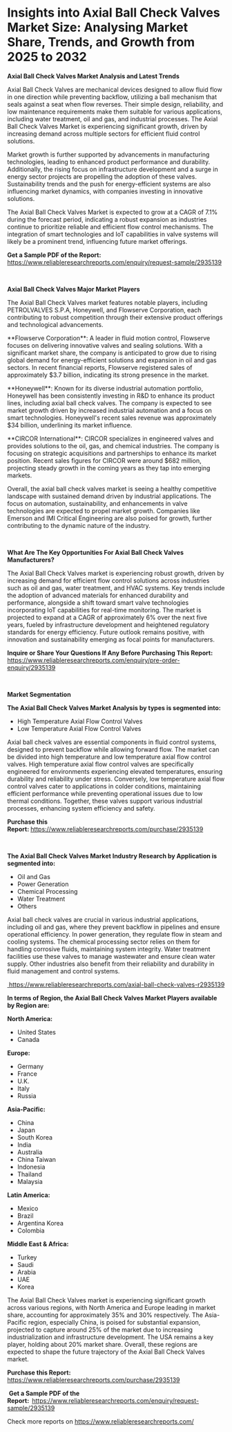 <p><h1>Insights into Axial Ball Check Valves Market Size: Analysing Market Share, Trends, and Growth from 2025 to 2032</h1></p><p><strong>Axial Ball Check Valves Market Analysis and Latest Trends</strong></p>
<p><p>Axial Ball Check Valves are mechanical devices designed to allow fluid flow in one direction while preventing backflow, utilizing a ball mechanism that seals against a seat when flow reverses. Their simple design, reliability, and low maintenance requirements make them suitable for various applications, including water treatment, oil and gas, and industrial processes. The Axial Ball Check Valves Market is experiencing significant growth, driven by increasing demand across multiple sectors for efficient fluid control solutions. </p><p>Market growth is further supported by advancements in manufacturing technologies, leading to enhanced product performance and durability. Additionally, the rising focus on infrastructure development and a surge in energy sector projects are propelling the adoption of these valves. Sustainability trends and the push for energy-efficient systems are also influencing market dynamics, with companies investing in innovative solutions. </p><p>The Axial Ball Check Valves Market is expected to grow at a CAGR of 7.1% during the forecast period, indicating a robust expansion as industries continue to prioritize reliable and efficient flow control mechanisms. The integration of smart technologies and IoT capabilities in valve systems will likely be a prominent trend, influencing future market offerings.</p></p>
<p><strong>Get a Sample PDF of the Report:&nbsp;</strong> <a href="https://www.reliableresearchreports.com/enquiry/request-sample/2935139?utm_campaign=2646&utm_medium=2&utm_source=Github&utm_content=ia&utm_term=14032025&utm_id=axial-ball-check-valves">https://www.reliableresearchreports.com/enquiry/request-sample/2935139</a></p>
<p>&nbsp;</p>
<p><strong>Axial Ball Check Valves Major Market Players</strong></p>
<p><p>The Axial Ball Check Valves market features notable players, including PETROLVALVES S.P.A, Honeywell, and Flowserve Corporation, each contributing to robust competition through their extensive product offerings and technological advancements.</p><p>**Flowserve Corporation**: A leader in fluid motion control, Flowserve focuses on delivering innovative valves and sealing solutions. With a significant market share, the company is anticipated to grow due to rising global demand for energy-efficient solutions and expansion in oil and gas sectors. In recent financial reports, Flowserve registered sales of approximately $3.7 billion, indicating its strong presence in the market.</p><p>**Honeywell**: Known for its diverse industrial automation portfolio, Honeywell has been consistently investing in R&D to enhance its product lines, including axial ball check valves. The company is expected to see market growth driven by increased industrial automation and a focus on smart technologies. Honeywell's recent sales revenue was approximately $34 billion, underlining its market influence.</p><p>**CIRCOR International**: CIRCOR specializes in engineered valves and provides solutions to the oil, gas, and chemical industries. The company is focusing on strategic acquisitions and partnerships to enhance its market position. Recent sales figures for CIRCOR were around $682 million, projecting steady growth in the coming years as they tap into emerging markets.</p><p>Overall, the axial ball check valves market is seeing a healthy competitive landscape with sustained demand driven by industrial applications. The focus on automation, sustainability, and enhancements in valve technologies are expected to propel market growth. Companies like Emerson and IMI Critical Engineering are also poised for growth, further contributing to the dynamic nature of the industry.</p></p>
<p>&nbsp;</p>
<p><strong>What Are The Key Opportunities For Axial Ball Check Valves Manufacturers?</strong></p>
<p><p>The Axial Ball Check Valves market is experiencing robust growth, driven by increasing demand for efficient flow control solutions across industries such as oil and gas, water treatment, and HVAC systems. Key trends include the adoption of advanced materials for enhanced durability and performance, alongside a shift toward smart valve technologies incorporating IoT capabilities for real-time monitoring. The market is projected to expand at a CAGR of approximately 6% over the next five years, fueled by infrastructure development and heightened regulatory standards for energy efficiency. Future outlook remains positive, with innovation and sustainability emerging as focal points for manufacturers.</p></p>
<p><strong>Inquire or Share Your Questions If Any Before Purchasing This Report:</strong> <a href="https://www.reliableresearchreports.com/enquiry/pre-order-enquiry/2935139?utm_campaign=2646&utm_medium=2&utm_source=Github&utm_content=ia&utm_term=14032025&utm_id=axial-ball-check-valves">https://www.reliableresearchreports.com/enquiry/pre-order-enquiry/2935139</a></p>
<p>&nbsp;</p>
<p><strong>Market Segmentation</strong></p>
<p><strong>The Axial Ball Check Valves Market Analysis by types is segmented into:</strong></p>
<p><ul><li>High Temperature Axial Flow Control Valves</li><li>Low Temperature Axial Flow Control Valves</li></ul></p>
<p><p>Axial ball check valves are essential components in fluid control systems, designed to prevent backflow while allowing forward flow. The market can be divided into high temperature and low temperature axial flow control valves. High temperature axial flow control valves are specifically engineered for environments experiencing elevated temperatures, ensuring durability and reliability under stress. Conversely, low temperature axial flow control valves cater to applications in colder conditions, maintaining efficient performance while preventing operational issues due to low thermal conditions. Together, these valves support various industrial processes, enhancing system efficiency and safety.</p></p>
<p><strong>Purchase this Report:&nbsp;</strong><a href="https://www.reliableresearchreports.com/purchase/2935139?utm_campaign=2646&utm_medium=2&utm_source=Github&utm_content=ia&utm_term=14032025&utm_id=axial-ball-check-valves">https://www.reliableresearchreports.com/purchase/2935139</a></p>
<p>&nbsp;</p>
<p><strong>The Axial Ball Check Valves Market Industry Research by Application is segmented into:</strong></p>
<p><ul><li>Oil and Gas</li><li>Power Generation</li><li>Chemical Processing</li><li>Water Treatment</li><li>Others</li></ul></p>
<p><p>Axial ball check valves are crucial in various industrial applications, including oil and gas, where they prevent backflow in pipelines and ensure operational efficiency. In power generation, they regulate flow in steam and cooling systems. The chemical processing sector relies on them for handling corrosive fluids, maintaining system integrity. Water treatment facilities use these valves to manage wastewater and ensure clean water supply. Other industries also benefit from their reliability and durability in fluid management and control systems.</p></p>
<p><a href="https://www.reliableresearchreports.com/axial-ball-check-valves-r2935139?utm_campaign=2646&utm_medium=2&utm_source=Github&utm_content=ia&utm_term=14032025&utm_id=axial-ball-check-valves">&nbsp;https://www.reliableresearchreports.com/axial-ball-check-valves-r2935139</a></p>
<p><strong>In terms of Region, the Axial Ball Check Valves Market Players available by Region are:</strong></p>
<p>
    <p> <strong> North America: </strong>
        <ul>
            <li>United States</li>
            <li>Canada</li>
        </ul>
        </p> 
    <p> <strong> Europe: </strong>
        <ul>
            <li>Germany</li>
            <li>France</li>
            <li>U.K.</li>
            <li>Italy</li>
            <li>Russia</li>
        </ul>
        </p> 
    <p> <strong> Asia-Pacific: </strong>
        <ul>
            <li>China</li>
            <li>Japan</li>
            <li>South Korea</li>
            <li>India</li>
            <li>Australia</li>
            <li>China Taiwan</li>
            <li>Indonesia</li>
            <li>Thailand</li>
            <li>Malaysia</li>
        </ul>
        </p> 
    <p> <strong> Latin America: </strong>
        <ul>
            <li>Mexico</li>
            <li>Brazil</li>
            <li>Argentina Korea</li>
            <li>Colombia</li>
        </ul>
        </p> 
    <p> <strong> Middle East & Africa: </strong>
        <ul>
            <li>Turkey</li>
            <li>Saudi</li>
            <li>Arabia</li>
            <li>UAE</li>
            <li>Korea</li>
        </ul>
    </p>
    </p>
<p><p>The Axial Ball Check Valves market is experiencing significant growth across various regions, with North America and Europe leading in market share, accounting for approximately 35% and 30% respectively. The Asia-Pacific region, especially China, is poised for substantial expansion, projected to capture around 25% of the market due to increasing industrialization and infrastructure development. The USA remains a key player, holding about 20% market share. Overall, these regions are expected to shape the future trajectory of the Axial Ball Check Valves market.</p></p>
<p><strong>Purchase this Report: </strong><a href="https://www.reliableresearchreports.com/purchase/2935139?utm_campaign=2646&utm_medium=2&utm_source=Github&utm_content=ia&utm_term=14032025&utm_id=axial-ball-check-valves">https://www.reliableresearchreports.com/purchase/2935139</a></p>
<p>&nbsp;<strong>Get a Sample PDF of the Report:&nbsp;&nbsp;</strong><a href="https://www.reliableresearchreports.com/enquiry/request-sample/2935139?utm_campaign=2646&utm_medium=2&utm_source=Github&utm_content=ia&utm_term=14032025&utm_id=axial-ball-check-valves">https://www.reliableresearchreports.com/enquiry/request-sample/2935139</a></p>
<p><strong></strong></p>
<p>Check more reports on <a href="https://www.reliableresearchreports.com/?utm_campaign=2646&utm_medium=2&utm_source=Github&utm_content=ia&utm_term=14032025&utm_id=axial-ball-check-valves">https://www.reliableresearchreports.com/</a></p>